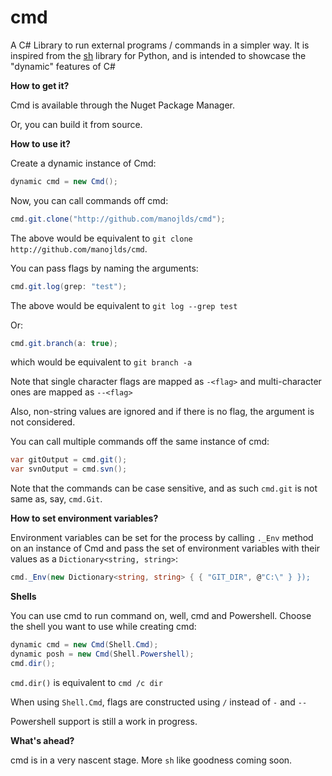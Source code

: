 # cmd #

A C# Library to run external programs / commands in a simpler way. It is inspired from the [sh](https://github.com/amoffat/sh) library for Python, and is intended to showcase the "dynamic" features of C#

**How to get it?**

Cmd is available through the Nuget Package Manager.

Or, you can build it from source.

**How to use it?**

Create a dynamic instance of Cmd:

```csharp
dynamic cmd = new Cmd();
```

Now, you can call commands off cmd:

```csharp
cmd.git.clone("http://github.com/manojlds/cmd");
```

The above would be equivalent to `git clone http://github.com/manojlds/cmd`.

You can pass flags by naming the arguments:

```csharp
cmd.git.log(grep: "test");
```

The above would be equivalent to `git log --grep test`

Or:

```csharp
cmd.git.branch(a: true);
```

which would be equivalent to `git branch -a`

Note that single character flags are mapped as `-<flag>` and multi-character ones are mapped as `--<flag>`

Also, non-string values are ignored and if there is no flag, the argument is not considered.

You can call multiple commands off the same instance of cmd:

```csharp
var gitOutput = cmd.git();
var svnOutput = cmd.svn();
```

Note that the commands can be case sensitive, and as such `cmd.git` is not same as, say, `cmd.Git`.

**How to set environment variables?**

Environment variables can be set for the process by calling `._Env` method on an instance of Cmd and pass the set of environment variables with their values as a `Dictionary<string, string>`:

```csharp
cmd._Env(new Dictionary<string, string> { { "GIT_DIR", @"C:\" } });
```

**Shells**

You can use cmd to run command on, well, cmd and Powershell. Choose the shell you want to use while creating cmd:

```csharp
dynamic cmd = new Cmd(Shell.Cmd);
dynamic posh = new Cmd(Shell.Powershell);
cmd.dir();
```
`cmd.dir()` is equivalent to `cmd /c dir`

When using `Shell.Cmd`, flags are constructed using `/` instead of `-` and `--`

Powershell support is still a work in progress.

**What's ahead?**

cmd is in a very nascent stage. More `sh` like goodness coming soon.
